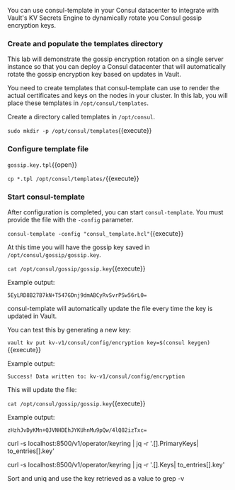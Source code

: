 You can use consul-template in your Consul datacenter to
integrate with Vault's KV Secrets Engine to dynamically rotate
you Consul gossip encryption keys.

### Create and populate the templates directory

This lab will demonstrate the gossip encryption rotation on a single server instance so that you can deploy a Consul datacenter that will automatically rotate the gossip encryption key based on updates in Vault.

You need to create templates that consul-template can use
to render the actual certificates and keys on the nodes in
your cluster. In this lab, you will place these templates
in `/opt/consul/templates`.

Create a directory called templates in `/opt/consul`.

`sudo mkdir -p /opt/consul/templates`{{execute}}

### Configure template file

`gossip.key.tpl`{{open}}

`cp *.tpl /opt/consul/templates/`{{execute}}

### Start consul-template

After configuration is completed, you can start `consul-template`.
You must provide the file with the `-config` parameter.

`consul-template -config "consul_template.hcl"`{{execute}}

At this time you will have the gossip key saved in `/opt/consul/gossip/gossip.key`.

`cat /opt/consul/gossip/gossip.key`{{execute}}

Example output:

```
5EyLRD8B27B7kN+T547GDnj9dmABCyRvSvrPSw56rL0=
```

consul-template will automatically update the file every time the key is updated in Vault.

You can test this by generating a new key:

`vault kv put kv-v1/consul/config/encryption key=$(consul keygen)`{{execute}}

Example output:
```
Success! Data written to: kv-v1/consul/config/encryption
```

This will update the file: 

`cat /opt/consul/gossip/gossip.key`{{execute}}

Example output:

```
zHzhJvDyKMn+QJVNHDEhJYKUhnMu9pQw/4lQ82izTxc=
```


<!-- Primary keys -->
curl -s localhost:8500/v1/operator/keyring | jq -r '.[].PrimaryKeys| to_entries[].key'

<!-- All Keys -->
curl -s localhost:8500/v1/operator/keyring | jq -r '.[].Keys| to_entries[].key'

Sort and uniq and use the key retrieved as a value to grep -v